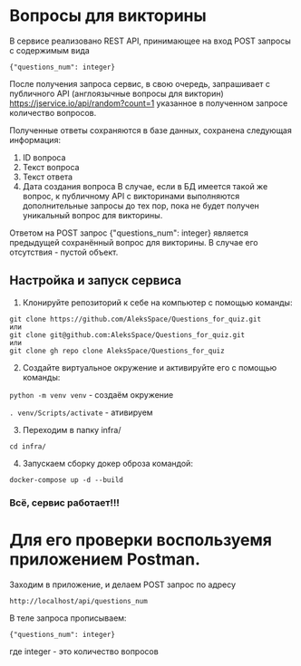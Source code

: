 # Вопросы для викторины

В сервисе реализовано REST API, принимающее на вход POST запросы с содержимым вида 
```
{"questions_num": integer}
```
После получения запроса сервис, в свою очередь, запрашивает с публичного API (англоязычные вопросы для викторин) https://jservice.io/api/random?count=1 указанное в полученном запросе количество вопросов.

Полученные ответы сохраняются в базе данных, сохранена следующая информация: 
1. ID вопроса
2. Текст вопроса
3. Текст ответа
4. Дата создания вопроса
В случае, если в БД имеется такой же вопрос, к публичному API с викторинами выполняются дополнительные запросы до тех пор, пока не будет получен уникальный вопрос для викторины.

Ответом на POST запрос {"questions_num": integer} является предыдущей сохранённый вопрос для викторины. В случае его отсутствия - пустой объект.

## Настройка и запуск сервиса

1. Клонируйте репозиторий к себе на компьютер с помощью команды:

```
git clone https://github.com/AleksSpace/Questions_for_quiz.git
или
git clone git@github.com:AleksSpace/Questions_for_quiz.git
или
git clone gh repo clone AleksSpace/Questions_for_quiz
```

2. Создайте виртуальное окружение и активируйте его с помощью команды:

```python -m venv venv``` - создаём окружение

```. venv/Scripts/activate``` - ативируем

3. Переходим в папку infra/

```cd infra/```

4. Запускаем сборку докер оброза командой:

```docker-compose up -d --build```

### Всё, сервис работает!!!

# Для его проверки воспользуемя приложением Postman.

Заходим в приложение, и делаем POST запрос по адресу

```http://localhost/api/questions_num```

В теле запроса прописываем:

```
{"questions_num": integer}
```
где integer - это количество вопросов

